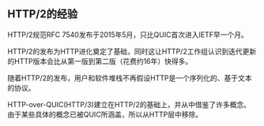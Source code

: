 ## HTTP/2的经验

HTTP/2规范RFC 7540发布于2015年5月，只比QUIC首次进入IETF早一个月。

HTTP/2的发布为HTTP进化奠定了基础，同时这让HTTP/2工作组认识到迭代更新的HTTP版本会比从第一版到第二版（花费约16年）快得多。

随着HTTP/2的发布，用户和软件堆栈不再假设HTTP是一个序列化的、基于文本的协议。

HTTP-over-QUIC(HTTP/3)建立在HTTP/2的基础上，并从中借鉴了许多概念。由于某些具体的概念已被QUIC所涵盖，所以从HTTP层中移除。
